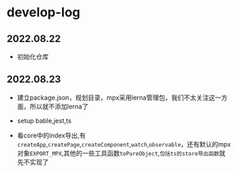# develop-log

## 2022.08.22

* 初始化仓库

## 2022.08.23

* 建立package.json，规划目录，mpx采用lerna管理包，我们不太关注这一方面，所以就不添加lerna了

* setup bable,jest,ts

* 看core中的index导出,有`createApp`,`createPage`,`createComponent`,`watch`,`observable`，还有默认的mpx对象`EXPORT_MPX`,其他的一些工具函数`toPureObject`,`包括ts的store导出函数`就先不实现了